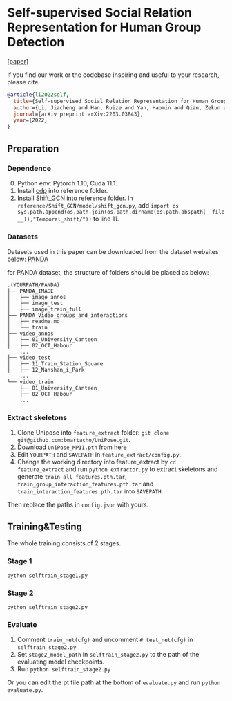 # Self-supervised Social Relation Representation for Human Group Detection 
[[paper]](https://arxiv.org/abs/2203.03843)

If you find our work or the codebase inspiring and useful to your research, please cite
```bibtex
@article{li2022self,
  title={Self-supervised Social Relation Representation for Human Group Detection},
  author={Li, Jiacheng and Han, Ruize and Yan, Haomin and Qian, Zekun and Feng, Wei and Wang, Song},
  journal={arXiv preprint arXiv:2203.03843},
  year={2022}
}
```

## Preparation
### Dependence
0. Python env: Pytorch 1.10, Cuda 11.1.
1. Install [cdp](https://github.com/XiaohangZhan/cdp) into reference folder.
2. Install [Shift_GCN](https://github.com/kchengiva/Shift-GCN) into reference folder. In `reference/Shift_GCN/model/shift_gcn.py`, add `import os
sys.path.append(os.path.join(os.path.dirname(os.path.abspath(__file__)),"Temporal_shift/"))` to line 11.
### Datasets
Datasets used in this paper can be downloaded from the dataset websites below:
[PANDA](http://www.panda-dataset.com/)

for PANDA dataset, the structure of folders should be placed as below:
```
.(YOURPATH/PANDA)
├── PANDA_IMAGE
│   ├── image_annos
│   ├── image_test
│   ├── image_train_full
├── PANDA_Video_groups_and_interactions
│   ├── readme.md
│   └── train
├── video_annos
│   ├── 01_University_Canteen
│   ├── 02_OCT_Habour
    ...
├── video_test
│   ├── 11_Train_Station_Square
│   ├── 12_Nanshan_i_Park
    ...
└── video_train
    ├── 01_University_Canteen
    ├── 02_OCT_Habour
    ...

```
### Extract skeletons
1. Clone Unipose into `feature_extract` folder: `git clone git@github.com:bmartacho/UniPose.git`.
2. Download `UniPose_MPII.pth` from [here](https://drive.google.com/drive/folders/1dPc7AayY2Pi3gjUURgozkuvlab5Vr-9n)
3. Edit `YOURPATH` and `SAVEPATH` in `feature_extract/config.py`.
4. Change the working directory into feature_extract by `cd feature_extract` and run `python extractor.py` to extract skeletons and generate `train_all_features.pth.tar`, `train_group_interaction_features.pth.tar` and `train_interaction_features.pth.tar` into `SAVEPATH`.

Then replace the paths in `config.json` with yours.

## Training&Testing
The whole training consists of 2 stages.

### Stage 1
`python selftrain_stage1.py`

### Stage 2
`python selftrain_stage2.py`

### Evaluate
1. Comment `train_net(cfg)` and uncomment `# test_net(cfg)` in `selftrain_stage2.py`
2. Set `stage2_model_path` in `selftrain_stage2.py` to the path of the evaluating model checkpoints.
3. Run `python selftrain_stage2.py`

Or you can edit the pt file path at the bottom of `evaluate.py` and run `python evaluate.py`.